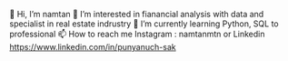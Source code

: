 👋 Hi, I’m namtan
👀 I’m interested in fianancial analysis with data and specialist in real estate indrustry
🌱 I’m currently learning Python, SQL to professional 
📫 How to reach me Instagram : namtanmtn or Linkedin https://www.linkedin.com/in/punyanuch-sak

